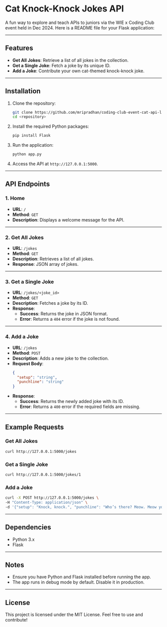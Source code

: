 # Cat Knock-Knock Jokes API
A fun way to explore and teach APIs to juniors via the WIE x Coding Club event held in Dec 2024.
Here is a README file for your Flask application:

---

## Features

- **Get All Jokes**: Retrieve a list of all jokes in the collection.
- **Get a Single Joke**: Fetch a joke by its unique ID.
- **Add a Joke**: Contribute your own cat-themed knock-knock joke.

---

## Installation

1. Clone the repository:
   ```bash
   git clone https://github.com/mripradhan/coding-club-event-cat-api-llm
   cd <repository>
   ```

2. Install the required Python packages:
   ```bash
   pip install Flask
   ```

3. Run the application:
   ```bash
   python app.py
   ```

4. Access the API at `http://127.0.0.1:5000`.

---

## API Endpoints

### 1. **Home**
   - **URL**: `/`
   - **Method**: `GET`
   - **Description**: Displays a welcome message for the API.

---

### 2. **Get All Jokes**
   - **URL**: `/jokes`
   - **Method**: `GET`
   - **Description**: Retrieves a list of all jokes.
   - **Response**: JSON array of jokes.

---

### 3. **Get a Single Joke**
   - **URL**: `/jokes/<joke_id>`
   - **Method**: `GET`
   - **Description**: Fetches a joke by its ID.
   - **Response**:
     - **Success**: Returns the joke in JSON format.
     - **Error**: Returns a `404` error if the joke is not found.

---

### 4. **Add a Joke**
   - **URL**: `/jokes`
   - **Method**: `POST`
   - **Description**: Adds a new joke to the collection.
   - **Request Body**:
     ```json
     {
       "setup": "string",
       "punchline": "string"
     }
     ```
   - **Response**:
     - **Success**: Returns the newly added joke with its ID.
     - **Error**: Returns a `400` error if the required fields are missing.

---

## Example Requests

### Get All Jokes
```bash
curl http://127.0.0.1:5000/jokes
```

### Get a Single Joke
```bash
curl http://127.0.0.1:5000/jokes/1
```

### Add a Joke
```bash
curl -X POST http://127.0.0.1:5000/jokes \
-H "Content-Type: application/json" \
-d '{"setup": "Knock, knock.", "punchline": "Who’s there? Meow. Meow you doin'?"}'
```

---

## Dependencies

- Python 3.x
- Flask

---

## Notes

- Ensure you have Python and Flask installed before running the app.
- The app runs in debug mode by default. Disable it in production.

---

## License

This project is licensed under the MIT License. Feel free to use and contribute!
